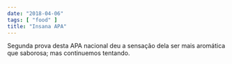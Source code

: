 ```yaml
---
date: "2018-04-06"
tags: [ "food" ]
title: "Insana APA"
---
```

Segunda prova desta APA nacional deu a sensação dela ser mais aromática que saborosa; mas continuemos tentando.
